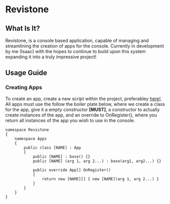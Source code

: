 # Revistone
## What Is It?
Revistone, is a console based application, capable of managing and streamlining the creation of apps for the console. Currently in development by me (Isaac) with the hopes to continue to build upon this system expanding it into a truly impressive project!
## Usage Guide
### Creating Apps
To create an app, create a new script within the project, preferabley [here!](Scripts/App/CreatedApps). All apps must use the follow the boiler plate below, where we create a class for the app, give it a empty constructor **[MUST]**, a constructor to actually create instances of the app, and an override to OnRegister(), where you return all instances of the app you wish to use in the console.

```
namespace Revistone
{
    namespace Apps
    {
        public class [NAME] : App
        {
            public [NAME] : base() {}
            public [NAME] (arg 1, arg 2...) : base(arg1, arg2...) {}

            public override App[] OnRegister()
            {
                return new [NAME][] { new [NAME](arg 1, arg 2...) }
            } 
        }
    }
}
```
